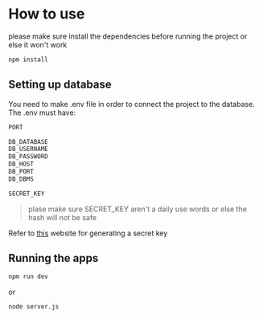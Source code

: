 # How to use

please make sure install the dependencies before running the project or else it won't work

```bash
npm install
```

## Setting up database

You need to make .env file in order to connect the project to the database. The .env must have:

```bash
PORT

DB_DATABASE
DB_USERNAME
DB_PASSWORD
DB_HOST
DB_PORT
DB_DBMS

SECRET_KEY
```

> plase make sure SECRET_KEY aren't a daily use words or else the hash will not be safe

Refer to [this](https://secretkeygen.vercel.app/) website for generating a secret key

## Running the apps

```bash
npm run dev
```

or

```bash
node server.js
```
